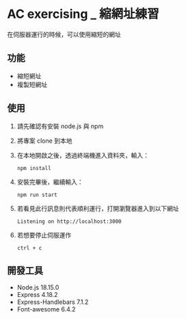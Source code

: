 # AC exercising _ 縮網址練習

在伺服器運行的時候，可以使用縮短的網址

## 功能

- 縮短網址
- 複製短網址

## 使用

1. 請先確認有安裝 node.js 與 npm
2. 將專案 clone 到本地
3. 在本地開啟之後，透過終端機進入資料夾，輸入：

   ```
   npm install
   ```

4. 安裝完畢後，繼續輸入：

   ```
   npm run start
   ```

5. 若看見此行訊息則代表順利運行，打開瀏覽器進入到以下網址

   ```
   Listening on http://localhost:3000
   ```

6. 若想要停止伺服運作

   ```
   ctrl + c
   ```

## 開發工具

- Node.js 18.15.0
- Express 4.18.2
- Express-Handlebars 7.1.2
- Font-awesome 6.4.2
